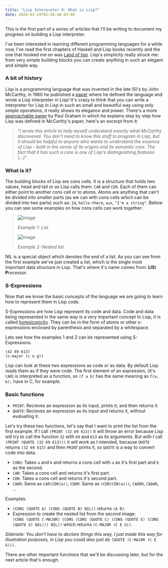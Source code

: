 ```yaml
---
title: "Lisp Interpreter 0: What is Lisp?"
date: 2020-03-29T02:56:40-03:00
---
```


This is the first part of a series of articles that I'll be writing to document
my progress on building a Lisp interpreter.  

I've been interested in learning different programming languages for a while now, I've read the
first chapters of Haskell and Lisp books recently and the one that hooked me on was [Land
of lisp](http://landoflisp.com/). Lisp's simplicity really struck me: from very
simple building blocks you can create anything in such an elegant and simple way.

### A bit of history

Lisp is a programming language that was invented in the late 50's by John McCarthy, in 1960 he published a
[paper](http://www-formal.stanford.edu/jmc/recursive.html) where he defined the
language and wrote a Lisp interpreter in Lisp! It's crazy to think that you can
write a interpreter for Lisp in Lisp in such an small and beautiful way using only simple
operations, it really shows its elegance and power. There's a more [approachable
paper](http://www.paulgraham.com/rootsoflisp.html) by Paul Graham in which he
explains step by step how Lisp was defined in McCarthy's paper, here's an
excerpt from it:
>  "_I wrote this article to help myself understand exactly what McCarthy
> discovered. You don't need to know this stuff to program in Lisp, but it
> should be helpful to anyone who wants to understand the essence of Lisp - both
> in the sense of its origins and its semantic core. The fact that it has such a
> core is one of Lisp's distinguishing features (...)_"

### What is it?

The building blocks of Lisp are cons cells. It is a structure that holds two
values, head and tail or as Lisp calls them: `CAR` and `CDR`. Each of them can
either point to another cons cell or to atoms. Atoms are anything that can't be
divided into smaller parts (as we can with cons cells which can be divided into
two parts) such as: `14`, `hello-there`,
`aux`, `"I'm a string"`.
Bellow you can see some examples on how cons cells can work together:  

> ![image](/img/cons-cell-0.png)  

> _Example 1: List_

> ![image](/img/cons-cell-1.jpg)  


> _Example 2: Nested list_


NIL is a special object which denotes the end of a list. As you can see from the first example we've just created a list, which is the
single most important data structure in Lisp. That's where it's name comes from:
**LIS**t **P**rocessor.

### S-Expressions

Now that we know the basic concepts of the language we are going to learn how to
represent them in Lisp code.  

S-Expressions are how Lisp represent its code and data. Code and data being
represented in the same way is a very important concept to Lisp, it is called
[homoiconicity](https://en.wikipedia.org/wiki/Homoiconicity). They can be in the form of atoms or other s-expressions enclosed by
parenthesis and separated by a whitespace.

Lets see how the examples 1 and 2 can be represented using S-Expressions.  

    (42 69 613)
    (c-major (c e g))

Lisp can look at these two expressions as code or as data. By default Lisp reads
them as if they were code. The first element of an expression, (it's `CAR`)
is interpreted as a function, so `(f a b)` has the same meaning as `f(a, b);`
have in C, for example.

### Basic functions

* `PRINT`: Recieves an expression as its input, prints it, and then returns it.  
* `QUOTE`: Recieves an expression as its input and returns it, without evaluating
it.  

Let's try these two functions, let's say that I want to print the list from the
first example. If I call `(PRINT (32 69 613))` it will throw an error because
Lisp will try to call the function `32` with `69` and `613` as its arguments.
But with I call `(PRINT (QUOTE (32 69 613)))` it will work as I intended,
because `QUOTE` returns `(32 69 613)` and then `PRINT` prints it, so `QUOTE` is
a way to convert code into data.  

* `CONS`: Takes `a` and `b` and returns a cons cell with `a` as it's first part and
`b` as the second.
* `CAR`: Takes a cons cell and returns it's first part.  
* `CDR`: Takes a cons cell and returns it's second part.  
* `CADR`: Same as `CAR(CDR(a))`, `CDDR`: Same as `(CDR(CDR(a)))`, `CADDR`,
  `CADAR`, ...

Examples: 

* `(CONS (QUOTE A) (CONS (QUOTE B) NIL))` returns `(A B)`.  
* Expression to create the nested list from the second image:  
`(CONS (QUOTE C-MAJOR) (CONS (CONS (QUOTE C) (CONS (QUOTE E) (CONS (QUOTE G)
NIL))) NIL))` which returns `(C-MAJOR (C E G))`. 

_Sidenote: You don't have to declare things this way, I just made this way for
illustration purposes, in Lisp you could also just do_ `(QUOTE (C-MAJOR (C E
G)))`.  

There are other important functions that we'll be discussing later, but for the
next article that's enough.

